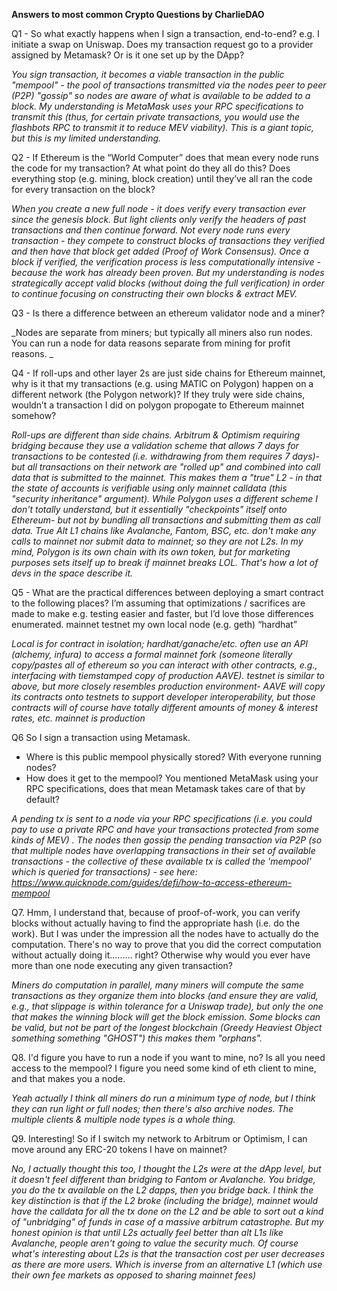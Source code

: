 **Answers to most common Crypto Questions by CharlieDAO**

Q1 - So what exactly happens when I sign a transaction, end-to-end? e.g. I initiate a swap on Uniswap. Does my transaction request go to a provider assigned by Metamask? Or is it one set up by the DApp?

_You sign transaction, it becomes a viable transaction in the public "mempool" - the pool of transactions transmitted via the nodes peer to peer (P2P) "gossip" so nodes are aware of what is available to be added to a block. My understanding is MetaMask uses your RPC specifications to transmit this (thus, for certain private transactions, you would use the flashbots RPC to transmit it to reduce MEV viability). This is a giant topic, but this is my limited understanding._

Q2 - If Ethereum is the “World Computer” does that mean every node runs the code for my transaction? At what point do they all do this? Does everything stop (e.g. mining, block creation) until they’ve all ran the code for every transaction on the block?

_When you create a new full node - it does verify every transaction ever since the genesis block. But light clients only verify the headers of past transactions and then continue forward. Not every node runs every transaction - they compete to construct blocks of transactions they verified and then have that block get added (Proof of Work Consensus). Once a block if verified, the verification process is less computationally intensive - because the work has already been proven. But my understanding is nodes strategically accept valid blocks (without doing the full verification) in order to continue focusing on constructing their own blocks & extract MEV._

Q3 - Is there a difference between an ethereum validator node and a miner? 

_Nodes are separate from miners; but typically all miners also run nodes. You can run a node for data reasons separate from mining for profit reasons. _

Q4 - If roll-ups and other layer 2s are just side chains for Ethereum mainnet, why is it that my transactions (e.g. using MATIC on Polygon) happen on a different network (the Polygon network)? If they truly were side chains, wouldn’t a transaction I did on polygon propogate to Ethereum mainnet somehow?

_Roll-ups are different than side chains. Arbitrum & Optimism requiring bridging because they use a validation scheme that allows 7 days for transactions to be contested (i.e. withdrawing from them requires 7 days)- but all transactions on their network are "rolled up" and combined into call data that is submitted to the mainnet. This makes them a "true" L2 - in that the state of accounts is verifiable using only mainnet calldata (this "security inheritance" argument). While Polygon uses a different scheme I don't totally understand, but it essentially "checkpoints" itself onto Ethereum- but not by bundling all transactions and submitting them as call data. True Alt L1 chains like Avalanche, Fantom, BSC, etc. don't make any calls to mainnet nor submit data to mainnet; so they are not L2s. In my mind, Polygon is its own chain with its own token, but for marketing purposes sets itself up to break if mainnet breaks LOL. That's how a lot of devs in the space describe it._

Q5 - What are the practical differences between deploying a smart contract to the following places? I’m assuming that optimizations / sacrifices are made to make e.g. testing easier and faster, but I’d love those differences enumerated. mainnet testnet my own local node (e.g. geth) “hardhat”

_Local is for contract in isolation; hardhat/ganache/etc. often use an API (alchemy, infura) to access a formal mainnet fork (someone literally copy/pastes all of ethereum so you can interact with other contracts, e.g., interfacing with tiemstamped copy of production AAVE). testnet is similar to above, but more closely resembles production environment- AAVE will copy its contracts onto testnets to support developer interoperability, but those contracts will of course have totally different amounts of money & interest rates, etc. mainnet is production_


Q6 So I sign a transaction using Metamask. 
- Where is this public mempool physically stored? With everyone running nodes?
- How does it get to the mempool? You mentioned MetaMask using your RPC specifications, does that mean Metamask takes care of that by default?

_A pending tx is sent to a node via your RPC specifications (i.e. you could pay to use a private RPC and have your transactions protected from some kinds of MEV) . The nodes then gossip the pending transaction via P2P (so that multiple nodes have overlapping transactions in their set of available transactions - the collective of these available tx is called the 'mempool' which is queried for transactions) - see here: https://www.quicknode.com/guides/defi/how-to-access-ethereum-mempool_

Q7. Hmm, I understand that, because of proof-of-work, you can verify blocks without actually having to find the appropriate hash (i.e. do the work). But I was under the impression all the nodes have to actually do the computation. There's no way to prove that you did the correct computation without actually doing it......... right? Otherwise why would you ever have more than one node executing any given transaction?

_Miners do computation in parallel, many miners will compute the same transactions as they organize them into blocks (and ensure they are valid, e.g., that slippage is within tolerance for a Uniswap trade), but only the one that makes the winning block will get the block emission. Some blocks can be valid, but not be part of the longest blockchain (Greedy Heaviest Object something something "GHOST") this makes them "orphans"._

Q8. I'd figure you have to run a node if you want to mine, no? Is all you need access to the mempool? I figure you need some kind of eth client to mine, and that makes you a node.

_Yeah actually I think all miners do run a minimum type of node, but I think they can run light or full nodes; then there's also archive nodes. The multiple clients & multiple node types is a whole thing._

Q9. Interesting! So if I switch my network to Arbitrum or Optimism, I can move around any ERC-20 tokens I have on mainnet?

_No, I actually thought this too, I thought the L2s were at the dApp level, but it doesn't feel different than bridging to Fantom or Avalanche. You bridge, you do the tx available on the L2 dapps, then you bridge back. I think the key distinction is that if the L2 broke (including the bridge), mainnet would have the calldata for all the tx done on the L2 and be able to sort out a kind of "unbridging" of funds in case of a massive arbitrum catastrophe. But my honest opinion is that until L2s actually feel better than alt L1s like Avalanche, people aren't going to value the security much. Of course what's interesting about L2s is that the transaction cost per user decreases as there are more users. Which is inverse from an alternative L1 (which use their own fee markets as opposed to sharing mainnet fees)_
